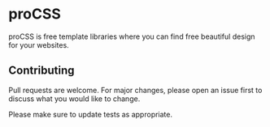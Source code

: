# proCSS

proCSS is free template libraries where you can find free beautiful design for your websites.

## Contributing
Pull requests are welcome. For major changes, please open an issue first to discuss what you would like to change.

Please make sure to update tests as appropriate.
